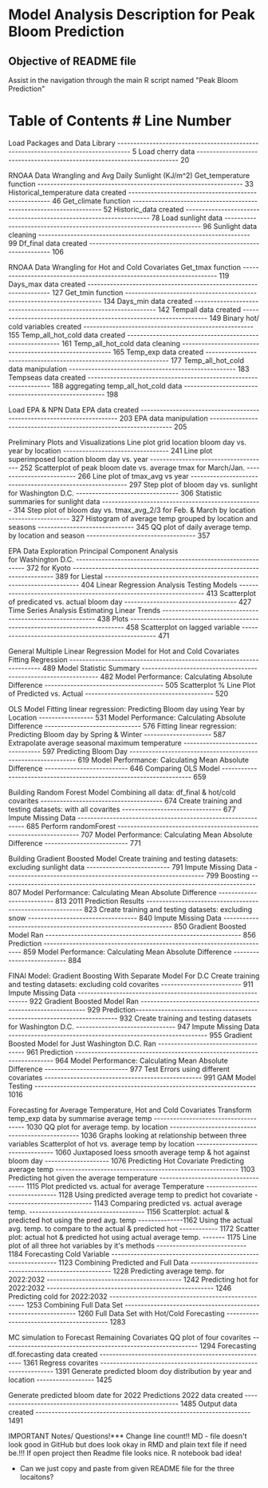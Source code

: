 # Model Analysis Description for Peak Bloom Prediction #

## Objective of README file ##
Assist in the navigation through the main R script named "Peak Bloom Prediction"

# **Table of Contents** #                                                                Line Number
Load Packages and Data
    Library ---------------------------------------------------------------------------------- 5
    Load cherry data ------------------------------------------------------------------------ 20

RNOAA Data Wrangling and Avg Daily Sunlight (KJ/m^2)
    Get_temperature function ---------------------------------------------------------------- 33
    Historical_temperature data created ----------------------------------------------------- 46
    Get_climate function -------------------------------------------------------------------- 52
    Historic_data created ------------------------------------------------------------------- 78
    Load sunlight data ---------------------------------------------------------------------- 96
    Sunlight data cleaning ------------------------------------------------------------------ 99
    Df_final data created ------------------------------------------------------------------ 106

RNOAA Data Wrangling for Hot and Cold Covariates 
    Get_tmax function ---------------------------------------------------------------------- 119
    Days_max data created ------------------------------------------------------------------ 127
    Get_tmin function ---------------------------------------------------------------------- 134
    Days_min data created ------------------------------------------------------------------ 142
    Tempall data created ------------------------------------------------------------------- 149
    Binary hot/ cold variables created ----------------------------------------------------- 155
    Temp_all_hot_cold data created --------------------------------------------------------- 161
    Temp_all_hot_cold data cleaning -------------------------------------------------------- 165
    Temp_exp data created ------------------------------------------------------------------ 177
    Temp_all_hot_cold data manipulation ---------------------------------------------------- 183
    Tempseas data created ------------------------------------------------------------------ 188
    aggregating temp_all_hot_cold data ----------------------------------------------------- 198

Load EPA & NPN Data
    EPA data created ----------------------------------------------------------------------- 203
    EPA data manipulation ------------------------------------------------------------------ 205

Preliminary Plots and Visualizations
    Line plot grid location bloom day vs. year by location --------------------------------- 241
    Line plot superimposed location bloom day vs. year ------------------------------------- 252
    Scatterplot of peak bloom date vs. average tmax for March/Jan. ------------------------- 266
    Line plot of tmax_avg vs year ---------------------------------------------------------- 297
    Step plot of bloom day vs. sunlight for Washington D.C. -------------------------------- 306
    Statistic summaries for sunlight data -------------------------------------------------- 314
    Step plot of bloom day vs. tmax_avg_2/3 for Feb. & March by location ------------------- 327
    Histogram of average temp grouped by location and seasons ------------------------------ 345
    QQ plot of daily average temp. by location and season ---------------------------------- 357

EPA Data Exploration 
    Principal Component Analysis  
          for Washington D.C. -------------------------------------------------------------- 372
          for Kyoto ------------------------------------------------------------------------ 389
          for Liestal ---------------------------------------------------------------------- 404
    Linear Regression Analysis 
          Testing Models ------------------------------------------------------------------- 413
          Scatterplot of predicated vs. actual bloom day ----------------------------------- 427
    Time Series Analysis
          Estimating Linear Trends --------------------------------------------------------- 438
          Plots ---------------------------------------------------------------------------- 458
          Scatterplot on lagged variable --------------------------------------------------- 471

General Multiple Linear Regression Model for Hot and Cold Covariates
    Fitting Regression --------------------------------------------------------------------- 489
    Model Statistic Summary ---------------------------------------------------------------- 482
    Model Performance: Calculating Absolute Difference ------------------------------------- 505
    Scatterplot % Line Plot of Predicted vs. Actual ---------------------------------------- 520

OLS Model
    Fitting linear regression: Predicting Bloom day using Year by Location ----------------- 531
           Model Performance: Calculating Absolute Difference ------------------------------ 576
    Fitting linear regression: Predicting Bloom day by Spring & Winter --------------------- 587
          Extrapolate average seasonal maximum temperature --------------------------------- 597
          Predicting Bloom Day ------------------------------------------------------------- 619
          Model Performance: Calculating Mean Absolute Difference -------------------------- 646
    Comparing OLS Model -------------------------------------------------------------------- 659

Building Random Forest Model
    Combining all data: df_final & hot/cold covarites -------------------------------------- 674
    Create training and testing datasets: with all covarites ------------------------------- 677
          Impute Missing Data  ------------------------------------------------------------- 685
    Perform randomForest  ------------------------------------------------------------------ 707
          Model Performance: Calculating Mean Absolute Difference -------------------------- 771

Building Gradient Boosted Model
    Create training and testing datasets: excluding sunlight data -------------------------- 791
          Impute Missing Data -------------------------------------------------------------- 799
    Boosting ------------------------------------------------------------------------------- 807
          Model Performance: Calculating Mean Absolute Difference -------------------------- 813
          2011 Prediction Results ---------------------------------------------------------- 823
    Create training and testing datasets: excluding snow ----------------------------------  840
          Impute Missing Data -------------------------------------------------------------- 850
    Gradient Boosted Model Ran ------------------------------------------------------------- 856
          Prediction ----------------------------------------------------------------------- 859
          Model Performance: Calculating Mean Absolute Difference -------------------------- 884

FINAl Model:
Gradient Boosting With Separate Model For D.C
    Create training and testing datasets: excluding cold covarites ------------------------- 911
          Impute Missing Data -------------------------------------------------------------- 922
    Gradient Boosted Model Ran ------------------------------------------------------------- 929
          Prediction------------------------------------------------------------------------ 932
    Create training and testing datasets for Washington D.C. ------------------------------- 947
          Impute Missing Data -------------------------------------------------------------- 955
    Gradient Boosted Model for Just Washington D.C. Ran ------------------------------------ 961
          Prediction ----------------------------------------------------------------------- 964
          Model Performance: Calculating Mean Absolute Difference -------------------------- 977
    Test Errors using different covariates ------------------------------------------------- 991
    GAM Model Testing --------------------------------------------------------------------- 1016

Forecasting for Average Temperature, Hot and Cold Covariates 
    Transform temp_exp data by summarise average temp ------------------------------------- 1030
    QQ plot for average temp. by location ------------------------------------------------- 1036
    Graphs looking at relationship between three variables
          Scatterplot of hot vs. average temp by location --------------------------------- 1060
          Juxtaposed loess smooth average temp & hot against bloom day -------------------- 1076
    Predicting Hot Covariate
          Predicting average temp --------------------------------------------------------- 1103
          Predicting hot given the average temperature ------------------------------------ 1115
          Plot predicted vs. actual for average Temperature ------------------------------- 1128
          Using predicted average temp to predict hot covariate --------------------------- 1143
          Comparing predicted vs. actual average temp. ------------------------------------ 1156
                Scatterplot: actual & predicted hot using the pred avg. temp  --------------1162
          Using the actual avg. temp. to compare to the actual & predicted hot ------------ 1172
                Scatter plot: actual hot & predicted hot using actual average temp. ------- 1175
          Line plot of all three hot variables by it's methods ---------------------------- 1184
    Forecasting Cold Variable ------------------------------------------------------------- 1123
    Combining Predicted and Full Data ----------------------------------------------------- 1228
          Predicting average temp. for 2022:2032 ------------------------------------------ 1242
          Predicting hot for 2022:2032 ---------------------------------------------------- 1246
          Predicting cold for 2022:2032 --------------------------------------------------- 1253
    Combining Full Data Set --------------------------------------------------------------- 1260
          Full Data Set with Hot/Cold Forecasting ----------------------------------------- 1283

MC simulation to Forecast Remaining Covariates
    QQ plot of four covarites ------------------------------------------------------------- 1294
    Forecasting
          df.forecasting data created ----------------------------------------------------- 1361
          Regress covarites --------------------------------------------------------------- 1391
          Generate predicted bloom doy distribution by year and location ------------------ 1425

Generate predicted bloom date for 2022
    Predictions 2022 data created --------------------------------------------------------- 1485
    Output data created ------------------------------------------------------------------- 1491
     
    
    

IMPORTANT Notes/ Questions!***
Change line count!!
MD - file doesn't look good in GitHub but does look okay in RMD and plain text file if need be.!!! If open project then Readme file looks nice. 
R notebook bad idea!

- Can we just copy and paste from given README file for the three locaitons?

